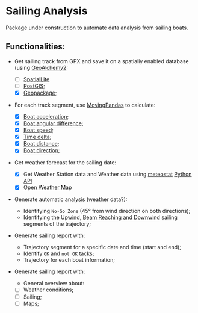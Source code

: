 # Sailing Analysis

Package under construction to automate data analysis from sailing boats.

## Functionalities:
- Get sailing track from GPX and save it on a spatially enabled database (using [GeoAlchemy2](https://geoalchemy-2.readthedocs.io/en/latest/):
  - [ ] [SpatialLite](https://live.osgeo.org/es/overview/spatialite_overview.html)
  - [ ] [PostGIS](https://postgis.net/);
  - [X] [Geopackage](https://www.geopackage.org/);
- For each track segment, use [MovingPandas](https://movingpandas.github.io/movingpandas/) to calculate:
  - [X] [Boat acceleration](https://movingpandas.readthedocs.io/en/main/trajectory.html#movingpandas.Trajectory.add_acceleration);
  - [X] [Boat angular difference](https://movingpandas.readthedocs.io/en/main/trajectory.html#movingpandas.Trajectory.add_angular_difference);
  - [X] [Boat speed](https://movingpandas.readthedocs.io/en/main/trajectory.html#movingpandas.Trajectory.add_speed);
  - [X] [Time delta](https://movingpandas.readthedocs.io/en/main/trajectory.html#movingpandas.Trajectory.add_timedelta);
  - [X] [Boat distance](https://movingpandas.readthedocs.io/en/main/trajectory.html#movingpandas.Trajectory.distance);
  - [X] [Boat direction](https://movingpandas.readthedocs.io/en/main/trajectory.html#movingpandas.Trajectory.add_direction);
- Get weather forecast for the sailing date:
  - [X] Get Weather Station data and Weather data using [meteostat](https://meteostat.net/en/station/87178) [Python API](https://dev.meteostat.net/guide.html#our-services)
  - [X] [Open Weather Map](https://openweathermap.org/api/one-call-3#history)
- Generate automatic analysis (weather data?):
  - Identifying `No-Go Zone` (45° from wind direction on both directions); 
  - Identifying the [Upwind, Beam Reaching and Downwind](https://www.nmma.org/lib/img/gallery/img13319214254.jpg) sailing segments of the trajectory;
- Generate sailing report with:
  - Trajectory segment for a specific date and time (start and end);
  - Identify `OK` and `not OK` tacks;
  - Trajectory for each boat information;

- Generate sailing report with:
  - General overview about:
  - [ ] Weather conditions;
  - [ ] Sailing;
  - [ ] Maps;